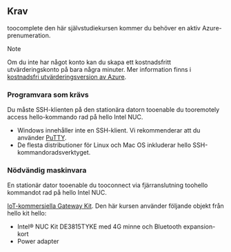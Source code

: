 ## <a name="prerequisites"></a>Krav

toocomplete den här självstudiekursen kommer du behöver en aktiv Azure-prenumeration.

> [!NOTE]
> Om du inte har något konto kan du skapa ett kostnadsfritt utvärderingskonto på bara några minuter. Mer information finns i [kostnadsfri utvärderingsversion av Azure][lnk-free-trial].

### <a name="required-software"></a>Programvara som krävs

Du måste SSH-klienten på den stationära datorn tooenable du tooremotely access hello-kommando rad på hello Intel NUC.

- Windows innehåller inte en SSH-klient. Vi rekommenderar att du använder [PuTTY](http://www.putty.org/).
- De flesta distributioner för Linux och Mac OS inkluderar hello SSH-kommandoradsverktyget.

### <a name="required-hardware"></a>Nödvändig maskinvara

En stationär dator tooenable du tooconnect via fjärranslutning toohello kommandot rad på hello Intel NUC.

[IoT-kommersiella Gateway Kit][lnk-starter-kits]. Den här kursen använder följande objekt från hello kit hello:

- Intel® NUC Kit DE3815TYKE med 4G minne och Bluetooth expansion-kort
- Power adapter

[lnk-starter-kits]: https://azure.microsoft.com/develop/iot/starter-kits/
[lnk-free-trial]: http://azure.microsoft.com/pricing/free-trial/